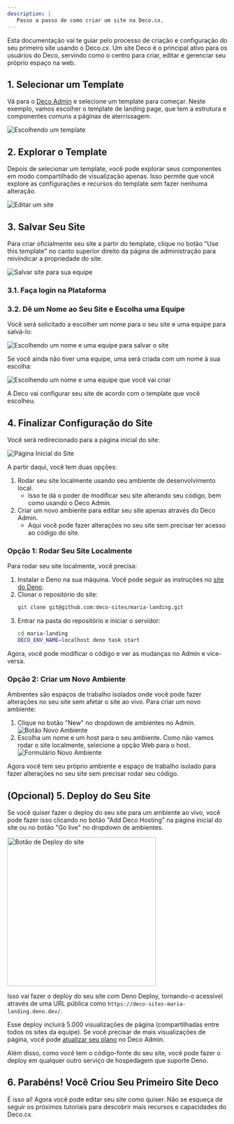 ```yaml
---
description: |
   Passo a passo de como criar um site na Deco.cx.
---
```


Esta documentação vai te guiar pelo processo de criação e configuração do seu primeiro site usando o Deco.cx. Um site Deco é o principal ativo para os usuários do Deco, servindo como o centro para criar, editar e gerenciar seu próprio espaço na web.

## 1. Selecionar um Template

Vá para o [Deco Admin](https://admin.deco.cx/spaces/new) e selecione um template para começar. Neste exemplo, vamos escolher o template de landing page, que tem a estrutura e componentes comuns a páginas de aterrissagem.

![Escolhendo um template](/docs/getting-started/creating-site/choose-template.png)

## 2. Explorar o Template

Depois de selecionar um template, você pode explorar seus componentes em modo compartilhado de visualização apenas. Isso permite que você explore as configurações e recursos do template sem fazer nenhuma alteração.

![Editar um site](/docs/getting-started/creating-site/site-editor.png)

## 3. Salvar Seu Site

Para criar oficialmente seu site a partir do template, clique no botão "Use this template" no canto superior direito da página de administração para reivindicar a propriedade do site.

![Salvar site para sua equipe](/docs/getting-started/creating-site/save-site-btn.png)

### 3.1. Faça login na Plataforma

### 3.2. Dê um Nome ao Seu Site e Escolha uma Equipe

Você será solicitado a escolher um nome para o seu site e uma equipe para salvá-lo:

![Escolhendo um nome e uma equipe para salvar o site](/docs/getting-started/creating-site/save-site.png)

Se você ainda não tiver uma equipe, uma será criada com um nome à sua escolha:

![Escolhendo um nome e uma equipe que você vai criar](/docs/getting-started/creating-site/save-site-and-team.png)

A Deco vai configurar seu site de acordo com o template que você escolheu.

## 4. Finalizar Configuração do Site

Você será redirecionado para a página inicial do site:

![Página Inicial do Site](/docs/getting-started/creating-site/site-home.png)

A partir daqui, você tem duas opções:
1. Rodar seu site localmente usando seu ambiente de desenvolvimento local.
   - Isso te dá o poder de modificar seu site alterando seu código, bem como usando o Deco Admin.
2. Criar um novo ambiente para editar seu site apenas através do Deco Admin.
   - Aqui você pode fazer alterações no seu site sem precisar ter acesso ao código do site.

### Opção 1: Rodar Seu Site Localmente

Para rodar seu site localmente, você precisa:

1. Instalar o Deno na sua máquina. Você pode seguir as instruções no [site do Deno](https://deno.land/).
2. Clonar o repositório do site:
   ```bash
   git clone git@github.com:deco-sites/maria-landing.git
   ```
3. Entrar na pasta do repositório e iniciar o servidor:
   ```bash
   cd maria-landing
   DECO_ENV_NAME=localhost deno task start
   ```

Agora, você pode modificar o código e ver as mudanças no Admin e vice-versa.

### Opção 2: Criar um Novo Ambiente

Ambientes são espaços de trabalho isolados onde você pode fazer alterações no seu site sem afetar o site ao vivo. Para criar um novo ambiente:

1. Clique no botão "New" no dropdown de ambientes no Admin.
   ![Botão Novo Ambiente](/docs/getting-started/creating-site/new-env-btn.png)
2. Escolha um nome e um host para o seu ambiente. Como não vamos rodar o site localmente, selecione a opção Web para o host.
   ![Formulário Novo Ambiente](/docs/getting-started/creating-site/new-env-form.png)

Agora você tem seu próprio ambiente e espaço de trabalho isolado para fazer alterações no seu site sem precisar rodar seu código.

## (Opcional) 5. Deploy do Seu Site

Se você quiser fazer o deploy do seu site para um ambiente ao vivo, você pode fazer isso clicando no botão "Add Deco Hosting" na página inicial do site ou no botão "Go live" no dropdown de ambientes.

<img src="/docs/getting-started/creating-site/go-live-btn.png" alt="Botão de Deploy do site" width="340"/>

Isso vai fazer o deploy do seu site com Deno Deploy, tornando-o acessível através de uma URL pública como `https://deco-sites-maria-landing.deno.dev/`.

Esse deploy incluirá 5.000 visualizações de página (compartilhadas entre todos os sites da equipe). Se você precisar de mais visualizações de página, você pode [atualizar seu plano](https://deco.cx/en/pricing) no Deco Admin.

Além disso, como você tem o código-fonte do seu site, você pode fazer o deploy em qualquer outro serviço de hospedagem que suporte Deno.

## 6. Parabéns! Você Criou Seu Primeiro Site Deco

É isso aí! Agora você pode editar seu site como quiser. Não se esqueça de seguir os próximos tutoriais para descobrir mais recursos e capacidades do Deco.cx.